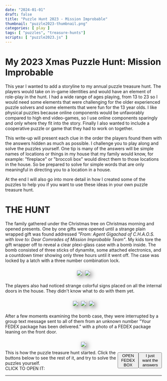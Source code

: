 ```yaml
---
date: "2024-01-01"
draft: false
title: "Puzzle Hunt 2023 - Mission Improbable"
thumbnail: "puzzle2023-thumbnail.png"
categories: [ play ]
tags: [ "puzzles", "treasure-hunts"]
scripts: [ "puzzle2023.js" ]
---
```

# My 2023 Xmas Puzzle Hunt: Mission Improbable

<!--more-->

<!-- --------------------------------------------------------------
|                                                                 |
|          DON'T CHEAT YOURSELF OF SOLVING FUN!                   |
|                                                                 |
|            STOP LOOKING AT THE SOURCE CODE                      |
|                                                                 |
--------------------------------------------------------------- -->

This year I wanted to add a storyline to my annual puzzle treasure hunt. The players would take on in-game identities and would have an element of role-play in the hunt. I had a wide range of ages playing, from 13 to 23 so I would need some elements that were challenging for the older experienced puzzle solvers and some elements that were fun for the 13 year olds. I like physical puzzles because online components would be unfavorably compared to high end video-games, so I use online components sparingly and only where they fit into the story. Finally I also wanted to include a cooperative puzzle or game that they had to work on together.

This write-up will present each clue in the order the players found them with the answers hidden as much as possible. I challenge you to play along and solve the puzzles yourself. One tip is many of the answers will be simple names of locations or things in my house that my family would know, for example: "fireplace" or "broccoli box" would direct them to those locations in the house. So be prepared to solve for simple words that are only meaningful in directing you to a location in a house.

At the end I will also go into more detail in how I created some of the puzzles to help you if you want to use these ideas in your own puzzle treasure hunt.

# THE HUNT

<div id="section_1">

The family gathered under the Christmas tree on Christmas morning and opened presents. One by one gifts were opened until a strange plain wrapped gift was found addressed _"From: Agent Gigachad of C.H.A.O.S. with love to: Dear Comrades of Mission Improbable Team"_. My kids tore the gift wrapper off to reveal a clear plexi-glass case with a bomb inside. The bomb consisted of three sticks of dynamite, some attached electronics, and a countdown timer showing only three hours until it went off. The case was locked by a latch with a three number combination lock.

<div class="image-container">
<img src="/images/puzzle2023-bomb-wrapped.jpg" onclick="openModal(this.src)">
<img src="/images/puzzle2023-bomb-in-case.jpg" onclick="openModal(this.src)">
</div>

The players also had noticed strange colorful signs placed on all the internal doors in the house. They didn't know what to do with them yet.

<div class="image-container">
<img src="/images/puzzle2023-doorsign-2.jpg" onclick="openModal(this.src)">
<img src="/images/puzzle2023-doorsign-1.jpg" onclick="openModal(this.src)">
<img src="/images/puzzle2023-doorsign-all.jpg" onclick="openModal(this.src)">
</div>

After a few moments examining the bomb case, they were interrupted by a group text message sent to all of them from an unknown number "Your FEDEX package has been delivered." with a photo of a FEDEX package leaning on the front door.

<div class="image-container">
<img src="/images/puzzle2023-fedex-box.jpg" onclick="openModal(this.src)">
</div>

<div class="answer_div">
This is how the puzzle treasure hunt started. Click the buttons below to see the rest of it, and try to solve the puzzles yourself.
<br>
CLICK TO OPEN IT: <button onclick="revealSectionAndPlay('section_2', 'intro_player')">OPEN FEDEX BOX</button>
<div class="spacer"></div>
<button onclick="showHint(2)">I just want the answers</button>
</div>

</div>

<div id="section_2" class="hidden">

<audio id="intro_player" controls>
  <source src="/images/puzzle2023-intro-audio.mp3" type="audio/mp3">
  Your browser does not support the audio element.
</audio>

They brought the package in and opened it. Inside was a set of Secret Agent Dossiers on each of the players telling them their Secret Agent Codenames and background (Agents Petabyte, Jigsaw, Quantum, Skyfall, Moriarty, Cipher and Jade). Also inside was a recipe for _"Spirit of Hartshorn Pie"_ with a Polaroid photo paperclipped to the recipe with a photo of an unconscious man lying in the London Tube with the note 'Agent GigaChad of C.H.A.O.S. - Conspiracy of Henchmen and Agents Operating in Secret'. As soon as the FEDEX box was opened a recorded voice message began playing. By closing and reopening the box they could replay the audio message.

> Good morning Mission Improbable Team. An agent of C.H.A.O.S. accidentally slipped on a banana in a London tube station and was knocked unconscious. Our agents had been following him and were able to recover a secret communique he was delivering to C.H.A.O.S. We know C.H.A.O.S. has built a nuclear weapon fuel enrichment operation. You must use the intercepted communique to track down the location of their nuclear lab and disable it. Beware: C.H.A.O.S. has discovered that we intercepted the communique and has planted a bomb in our embassy. The bomb is set to go off after a timer runs out. It cannot be removed from the embassy without triggering a GPS based booby-trap. You must also find and defuse this bomb.
> You will find a dossier on your team members attached. The intercepted communique looks innocent but we have reason to believe it holds the key to finding their operation.
> This mission will be dangerous. If you are caught or detected your safety cannot be guaranteed. If any of your Mission Improbable Team are caught, the Secretary of the United States will disavow any knowledge of your actions to avoid an international incident. After disabling the nuclear fuel operation you must send their secret project codename to us at MI headquarters. The method for sending us the project codename is... _MESSAGE INTERRUPTED. CARRIER LOST. MESSAGE TERMINATED PREMATURELY._

<div class="image-container">
<img src="/images/puzzle2023-dossiers.jpg" onclick="openModal(this.src)">
<img src="/images/puzzle2023-dossiers-solving.jpg" onclick="openModal(this.src)">
<img src="/images/puzzle2023-recipe.jpg" onclick="openModal(this.src)">
<img src="/images/puzzle2023-recipe-closeup.png" onclick="openModal(this.src)">
<img src="/images/puzzle2023-fedex-solving.jpg" onclick="openModal(this.src)">
</div>

Now you have everything you need to solve... something. When you're ready enter the solution.

<div class="answer_div">
<label for="answer_3">Enter solution here:</label>
<input type="text" id="answer_3" placeholder="here">
<button onclick="checkSolution(3)">Check</button>
<span id="feedback_3"></span>
<div class="spacer"></div>
<button onclick="showHint(3)">Hint</button>
</div>

</div>

<div id="section_3" class="hidden">

The quantity numbers in the recipe are indexes to select a single letter from each ingredient. Selecting one letter from each ingredient spelled out 'FEDEXTRACKINGNUM'.

Now what's next?

<div class="answer_div">
<label for="answer_4">Enter solution here:</label>
<input type="text" id="answer_4" placeholder="here">
<button onclick="checkSolution(4)">Check</button>
<span id="feedback_4"></span>
<div class="spacer"></div>
<button onclick="showHint(4)">Hint</button>
</div>

</div>

<div id="section_4" class="hidden">

The players looked at the Fedex Tracking number and noticed that all of the letters are also the first letters of their Agent Code names. They used the numbers as indexes into their Agent Code names to spell out 'INOLDHEATERUNIT'. 

In the old unused heater unit in the house the players found a large graphic poster of a collectibles toy box filled with Hot-Wheels cars with some unusual elements.

<div class="image-container">
<img src="/images/puzzle2023-hotwheels-solving.jpg" onclick="openModal(this.src)">
<img src="/images/puzzle2023-hotwheels-closeup.png" onclick="openModal(this.src)">
</div>

What is this poster telling you?

<div class="answer_div">
<label for="answer_5">Enter solution here:</label>
<input type="text" id="answer_5" placeholder="here">
<button onclick="checkSolution(5)">Check</button>
<span id="feedback_5"></span>
<div class="spacer"></div>
<button onclick="showHint(5)">Hint</button>
</div>

</div>

<div id="section_5" class="hidden">

Some of the cars have numbers on them. The numbers go exactly from 1-8. The players got the idea that the answer could have 8 letters and each car indicates one of the letters. Each car location could represent a letter. But which locations are which letters? They counted the cells and there were 36. Too many for just 26 letters. But 26 letters and ten numbers would fit perfectly. Where to start? They could try many different combinations 0-9A-Z or A-Z0-9, but there were clues. The donuts mark the 0 (zero) and O (oh) and the little bee marked the letter B. The cars spelled out 2NDPBJAR. 
In the cabinet where Peanut Butter jars are usually kept, behind a full Peanut Butter jar, the players found a clean empty Peanut Butter jar in the back with an ID-BADGE inside it.

<div class="image-container">
<img src="/images/puzzle2023-idbadge-front.jpg" onclick="openModal(this.src)">
<img src="/images/puzzle2023-idbadge-back.jpg" onclick="openModal(this.src)">
</div>

Now what? _(Note: I had to modify this one to work remotely. If it doesn't work, enter 'IGIVEUP')_

<div class="answer_div">
<label for="answer_6">Enter solution here:</label>
<input type="text" id="answer_6" placeholder="here">
<button onclick="checkSolution(6)">Check</button>
<span id="feedback_6"></span>
<div class="spacer"></div>
<button onclick="showHint(6)">Hint</button>
</div>

</div>

<div id="section_6" class="hidden">

There is a QR Code on the back of the ID-BADGE. When the players scanned the QR Code they got a simple display of a large number on their phone screen. After a few moments of confusion, they noticed that each player had a slightly different number, and the numbers changed when they moved around. They soon realized that the number got smaller when they went in a certain direction, and they all followed that direction. This led them out of the house and down the street about a block away until they were standing in front of a sign in front of a park. At that point the screens changed to a photo of an altered version of the park sign.

<div class="image-container">
<img src="/images/puzzle2023-gpshunt.png" style="border:1px black solid" onclick="openModal(this.src)">
<img src="/images/puzzle2023-parksign-real.jpg" onclick="openModal(this.src)">
<img src="/images/puzzle2023-parksign-code.png" onclick="openModal(this.src)">
</div>

I tried to replicate this for you, remote puzzler, by starting with your location and sending you 700 feet to the East. I hope it worked, but it's possible you live on the edge of a cliff and had to enter IGIVEUP to move on.

<div class="answer_div">
<label for="answer_7">Enter solution here:</label>
<input type="text" id="answer_7" placeholder="here">
<button onclick="checkSolution(7)">Check</button>
<span id="feedback_7"></span>
<div class="spacer"></div>
<button onclick="showHint(7)">Hint</button>
</div>

</div>

<div id="section_7" class="hidden">

The real park sign has writing on it. The image on the phones has the same sign but the letters have changed and don't spell anything sensible anymore. If you use the fake letters as offsets (A = +1, B = +2 etc.) and add each offset in turn to each real sign letter you will spell out the solution "MAILROOMBOXONECOMMATHREE". In coding terms, the fake lettes are a one-time-pad.

The next puzzle is tricky to do remotely. I'll give away a hint that you'll need your own version of the red transparent filter labeled "Retina Scanner" on the ID Badge. If you can find a red transparent filter go ahead and solve the next puzzle. Otherwise enter 'IGIVEUP'.

<div class="answer_div">
<label for="answer_8">Enter any of the solution words (except for MAILROOM) here:</label>
<input type="text" id="answer_8" placeholder="here">
<button onclick="checkSolution(8)">Check</button>
<span id="feedback_8"></span>
<div class="spacer"></div>
<button onclick="showHint(8)">Hint</button>
</div>

</div>

<div id="section_8" class="hidden">

<div class="image-container">
<img src="/images/puzzle2023-doorsign-solved.jpg" onclick="openModal(this.src)">
</div>

The red transparent filter on the ID Badge lets you read the hidden writing on the door signs. The players entered the room labeled "MAILROOM" and found a chest with 2 rows of 3 drawers.
Click on the chest:
<div class="image-container">
<img src="/images/puzzle2023-mailboxes.jpg" onclick="revealSection('section_9')">
</div>

</div>

<div id="section_9" class="hidden">

Within drawer number 1,3 of the chest the players found two keys and a wire-cutter. You may need to print out the keys and cut them out to solve this one.

<div class="image-container">
<img src="/images/puzzle2023-keys.jpg" onclick="openModal(this.src)">
</div>

<br>

<div class="answer_div">
<label for="answer_10">Enter solution here:</label>
<input type="text" id="answer_10" placeholder="here">
<button onclick="checkSolution(10)">Check</button>
<span id="feedback_10"></span>
<div class="spacer"></div>
<button onclick="showHint(10)">Hint</button>
</div>

</div>

<div id="section_10" class="hidden">

The two keys are a template, when the keys are placed together the key "fingers" create the number "474". This three digit code is the code to open the bomb case!

<div class="image-container">
<img src="/images/puzzle2023-keys-solved.jpg" onclick="openModal(this.src)">
</div>

The players ran back to the Christmas tree where the bomb timer was running out. They used the code from the keys to open the plexi-glass case and took out the bomb assembly. Using the wire cutters they snipped the red wire and the countdown stopped! The youngest players did the bomb cutting and loved this part!

<div class="image-container">
<img src="/images/puzzle2023-bomb-solving.jpg" onclick="openModal(this.src)">
<img src="/images/puzzle2023-bomb-closeup.png" onclick="openModal(this.src)">
</div>

On close inspection of the dynamite, they found it was "MADE IN WEAPONS LAB BEHIND EMBASSY MAILROOM". They rushed back to the "MAILROOM" and out the back door to the patio. There they found a frame with danger warning signs and a radioactive Plutonium cannister in a slot in the center. There was a section off to the side with a slot marked 'SAFE ZONE'. There were four wires running from the Plutonium cannister to the four corners of the frame with four handles attached. A sign told them they could not reach into the frame until the radioactive Plutonium was safely placed in the SAFE ZONE. With four players controlling each handle, they were able to coordinate their movements to lift the Plutonium cannister out of the center and move it to the slot in the safe zone.

Once in the safe zone, they were able to pick up the cannister and look through a viewing window to see the words "PROJECT ORION" labelled inside it.

<div class="image-container">
<img src="/images/puzzle2023-nuclear-solving.png" onclick="openModal(this.src)">
<img src="/images/puzzle2023-nuclear-closeup.jpg" onclick="openModal(this.src)">
<img src="/images/puzzle2023-nuclear-solved.jpg" onclick="openModal(this.src)">
</div>

Enter the location or room where the prize (token of appreciation) is located:

<div class="answer_div">
<label for="answer_11">Enter solution here:</label>
<input type="text" id="answer_11" placeholder="here">
<button onclick="checkSolution(11)">Check</button>
<span id="feedback_11"></span>
<div class="spacer"></div>
<button onclick="showHint(11)">Hint</button>
</div>

</div>

<div id="section_11" class="hidden">

The players found out the name of the C.H.A.O.S. project. They remembered that the audio message in the beginning told them they needed to get the name of the project to Headquarters to complete their mission. On the FEDEX box address there was a URL to MissionImprobable HQ. Going to that URL the players found a cryptic web page with no instructions. _Note: If you entered IGIVEUP and haven't solved it yet, try to solve it now with this hint. You'll hear an audio message when you solve it_.

<div class="image-container">
<img src="/images/puzzle2023-morseapp.png" style="border:1px black solid" onclick="openModal(this.src)">
</div>

Enter the location or room where the prize is located again to continue:

<div class="answer_div">
<label for="answer_12">Enter solution here:</label>
<input type="text" id="answer_12" placeholder="here">
<button onclick="checkSolution(12)">Check</button>
<span id="feedback_12"></span>
</div>

</div>

<div id="section_12" class="hidden">

You found the prize!
<div class="image-container">
<img src="/images/puzzle2023-treasure.jpg" style="border:1px black solid" onclick="revealSectionAndPlay('section_13','victory_player')">
</div>
Click it to open!

</div>

<div id="section_13" class="hidden">

<audio id="victory_player" controls>
  <source src="/images/puzzle2023-victory-audio.mp3" type="audio/mp3">
  Your browser does not support the audio element.
</audio>

The players found that by pressing the green button for a short or long time they were entering Morse Code. By entering the project name "ORION" they were able to solve the final puzzle and hear the congratulations message.

> Congratulations. You have stopped Project Orion and set their nuclear project back years. This is a great victory and has made the world safer. Thank you for your service. You will find a token of our appreciation in the treasure chest in the Embassador's Room.

The players used the ID-BADGE red filter to find the 'EMBASSADORS ROOM' and open the Treasure Chest to reveal a matching set of T-Shirts for everyone with the MISSION IMPROBABLE TEAM's Agent Dossiers on them.

<div class="image-container">
<img src="/images/puzzle2023-tshirt.jpg" onclick="openModal(this.src)">
</div>

Thank you for playing along. I hope you enjoyed it.

# BEHIND THE SCENES

I got the idea for the theme and story when the 13 year olds loved a spy movie, so I wanted to replicate some of that feeling. My initial inspiration was just the image of them defusing a bomb by clipping a wire. It's such a classic spy movie trope. I thought about the overall puzzle hunt for a while, and once I had a good idea what I wanted I created the whole thing in about 10 hours total spread over two weeks.

Most everthing was photoshopped together from bits and pieces I found online.

# DESIGNING THE HUNT:

Everything had to fit perfectly, one clue leading to another. So I came up with all the puzzles first, came up with some hiding places, and mapped out a linear sequence from the start to finish. I shuffled the puzzles around a bit until I was happy with the order. Only then could I actually make the puzzles because the solutions had to lead to the next puzzle. Everything served the storyline and the experience I wanted. It had to start with a surprise finding the bomb, have puzzles in the middle, and end with defusing the bomb and the nuclear device.

## THE BOMB:

I built the dynamite out of PVC tubes. I found a dymamite label online and photoshopped a clue on them, printed them out and glued them to the PVC tubes. The countdown timer was an electronic timer I had laying around. I needed to be able to defuse it by clipping a wire, so I soldered wires to the battery holder terminals and brought the batteries outside the case. That way I could set the timer the night before to give them an estimated 3 hours after they opened the "gift" and when they clipped the wire it would cut power and shut off the whole timer. I hot-melt glued useless ends of the wires into the ends of the dynamite. Finally I put the whole assembly in a clear box with a combination lock so they could see the bomb without being to get to it until near the end.

<div class="image-container">
<img src="/images/puzzle2023-bomb-making.jpg" onclick="openModal(this.src)">
</div>

## THE FEDEX BOX

I found a Fedex label online and photoshopped clues onto it, then stuck it on a Fedex box. I bought a <a href="https://www.amazon.com/gp/product/B007EHLBYG/ref=ppx_yo_dt_b_search_asin_title?ie=UTF8&psc=1">light-activated greeting card audio recording device</a> and placed it just inside the lid of the box so when the box was opened it would play. I used an online VOIP service (Anveo) to send the text message to the players from a phone number they wouldn't recognize. I used Google text-to-speech to make the audio recording with a cool "radio" voice.

<div class="image-container">
<img src="/images/puzzle2023-fedex-making.jpg" onclick="openModal(this.src)">
</div>

## THE HOTWHEELS

I originally wanted to make this out of an actual curio box and real Hot-Wheels cars, but I ran out of time and photoshopped it instead. It's a shame because the Hot-Wheels cars would've been nice bonus prizes for the kids.

## THE ID-BADGE and the ROOM NAMES

I love visual puzzles where you can see something different depending on how you look at it. I've used invisible ink, water repellent paint, heat and cold activated inks, etc. For this puzzle I got a red transparent filter and drew lines with colored pencils until I found one that dissapears when looked at through the filter. Then I drew all of the room names with other colors and obscured the letters with the dissapearing red pencil that would make it difficult to read until the red filter hid those extra lines. It turned out one of my kids could read the words without the filter, by cleverness or colorblindness. I am a bit colorblind so I should've had someone test my puzzles.

## THE GPS HUNT

For this puzzle I wanted the players to unexpectedly have to leave the house. I wrote a simple Javascript to use their GPS location and guide them to the location of the sign for the next puzzle. I gave them as little clue as possible, just one large number to make discovery that much more delightful. I tried to make the code easy to use and modify. You can <a href="https://github.com/PeterTheobald/GPSHunt">find it here.</a>

## THE PLUTONIUM

I wanted a cooperative element that they would have to work together to solve. I saw a similar but much larger mechanism at the San Francisco Exploratorium and I remembered how much I liked it. So I build this smaller version out of PVC. A magnet holds the Plutonium cannister to the pulley wires. In hind-sight I could have skipped the magnet and hard-wired the wires to the cannister.

## THE MORSE PUZZLE

Another Javascript page to give them a puzzle with very little clue. Just a big RED button and a big GREEN button. Each time they press the RED button, depending on how long they press it they get an audio 'BIP' or 'BEEEEP'. When they complete a Morse code letter it shows up on the screen.

## CONCLUSION

The hardest part is really to predict how hard the puzzles should be to solve in an enjoyable amount of time and to run through it making sure one little typo doesn't stop the hunt at a dead-end. My family has been doing these puzzles for years now and are quite experienced, so I can make them pretty difficult for about a 3 hour hunt. Newcomers may get frustrated with a hunt that lasts more than an hour.

Thanks for reading, and please give me your comments, questions, and thoughts below.

</div>

<hr>

<div id="imageModal">
    <span class="close" onclick="closeModal()">&times;</span>
    <img id="modalImage">
</div>
<div id="hintPopup"><p id="hintText">Hint goes here</p><button onclick="closeHint()">Close</button></div>
<div id="overlay" onclick="closeHint()"></div>


<style>
.hidden { display:none; } /* change this to block to show all for testing */
.image-container { display: flex; flex-wrap: wrap; justify-content: center; align-items: center; padding: 5px;}
.image-container img { margin: 5px; max-height: 20em; width: auto; cursor: pointer; box-shadow: 5px 5px 15px rgba(0, 0, 0, 0.5);}
#imageModal {
    display: none; /* Hidden by default */
    position: fixed; /* Stay in place */
    z-index: 1; /* Sit on top */
    padding-top: 100px; /* Location of the box */
    left: 0;
    top: 0;
    width: 100%; /* Full width */
    height: 100%; /* Full height */
    overflow: auto; /* Enable scroll if needed */
    background-color: rgb(0,0,0); /* Fallback color */
    background-color: rgba(0,0,0,0.9); /* Black w/ opacity */
}
#imageModal img {
    margin: auto;
    display: block;
    max-width: 90%; /* Maximum width */
    max-height: 80vh; /* max height */
}
#imageModal .close {
    position: absolute;
    top: 15px;
    right: 35px;
    color: #f1f1f1;
    font-size: 40px;
    font-weight: bold;
    cursor: pointer;
}
#hintPopup {
    display: none;
    position: fixed;
    width: 300px;
    top: 50%;
    left: 50%;
    transform: translate(-50%, -50%);
    background-color: white;
    border: 1px solid #000;
    z-index: 1000;
    padding: 10px;
    box-shadow: 0 4px 8px rgba(0, 0, 0, 0.1);
}
#overlay {
    display: none;
    position: fixed;
    top: 0;
    left: 0;
    right: 0;
    bottom: 0;
    background-color: rgba(0, 0, 0, 0.5);
    z-index: 999;
}
.answer_div {
    display: flex;
    justify-content: space-between;
    align-items: center;
}
.spacer { flex-grow: 1; }
input { margin: 0 5px;}
</style>
